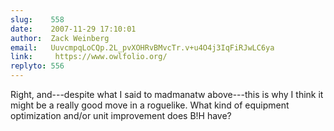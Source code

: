 ```yaml
---
slug:    558
date:    2007-11-29 17:10:01
author:  Zack Weinberg
email:   UuvcmpqLoCQp.2L_pvXOHRvBMvcTr.v+u4O4j3IqFiRJwLC6ya
link:     https://www.owlfolio.org/
replyto: 556
---
```


Right, and---despite what I said to madmanatw above---this is
why I think it might be a really good move in a roguelike.  What kind
of equipment optimization and/or unit improvement does B!H have?
